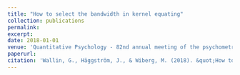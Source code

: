 ```yaml
---
title: "How to select the bandwidth in kernel equating"
collection: publications
permalink: 
excerpt: 
date: 2018-01-01
venue: 'Quantitative Psychology - 82nd annual meeting of the psychometric society'
paperurl: 
citation: 'Wallin, G., Häggström, J., & Wiberg, M. (2018). &quot;How to select the bandwidth in kernel equating - An evaluation of five different methods.&quot; In Wiberg, M., Culpepper, S., Janssen, R., González, J., & Molenaar, D. (Eds.) (2018). Quantitative Psychology: The 82nd Annual Meeting of the Psychometric Society, Zurich, Switzerland, 2017. New York: Springer.'
---
```


